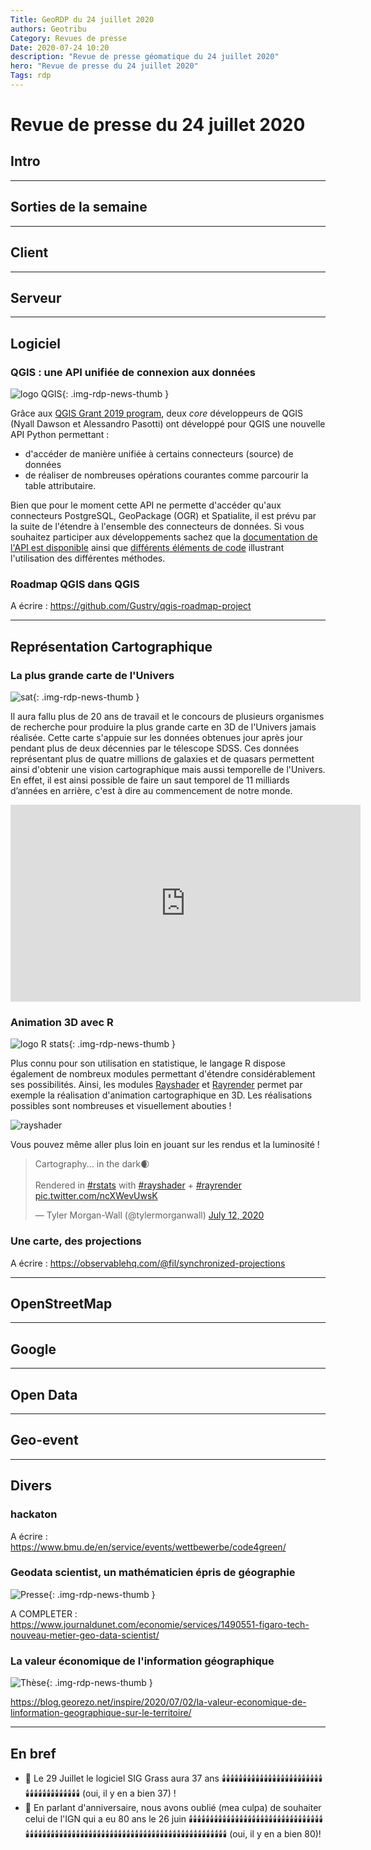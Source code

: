 ```yaml
---
Title: GeoRDP du 24 juillet 2020
authors: Geotribu
Category: Revues de presse
Date: 2020-07-24 10:20
description: "Revue de presse géomatique du 24 juillet 2020"
hero: "Revue de presse du 24 juillet 2020"
Tags: rdp
---
```


# Revue de presse du 24 juillet 2020

## Intro

----

## Sorties de la semaine

----

## Client

----

## Serveur

----

## Logiciel

### QGIS : une API unifiée de connexion aux données

![logo QGIS](https://cdn.geotribu.fr/img/logos-icones/logiciels_librairies/qgis.png){: .img-rdp-news-thumb }

Grâce aux [QGIS Grant 2019 program](https://blog.qgis.org/2020/02/23/reports-from-the-winning-grant-proposals-2019/), deux _core_ développeurs de QGIS (Nyall Dawson et Alessandro Pasotti) ont développé pour QGIS une nouvelle API Python permettant :

- d'accéder de manière unifiée à certains connecteurs (source) de données
- de réaliser de nombreuses opérations courantes comme parcourir la table attributaire.

Bien que pour le moment cette API ne permette d'accéder qu'aux connecteurs PostgreSQL, GeoPackage (OGR) et Spatialite, il est prévu par la suite de l'étendre à l'ensemble des connecteurs de données. Si vous souhaitez participer aux développements sachez que la [documentation de l'API est disponible](https://qgis.org/api/classQgsAbstractDatabaseProviderConnection.html) ainsi que [différents éléments de code](https://github.com/qgis/QGIS/blob/master/tests/src/python/test_qgsproviderconnection_ogr_gpkg.py) illustrant l'utilisation des différentes méthodes.

### Roadmap QGIS dans QGIS

A écrire : https://github.com/Gustry/qgis-roadmap-project

----

## Représentation Cartographique

### La plus grande carte de l'Univers

![sat](https://cdn.geotribu.fr/img/logos-icones/divers/satellite.png){: .img-rdp-news-thumb }

Il aura fallu plus de 20 ans de travail et le concours de plusieurs organismes de recherche pour produire la plus grande carte en 3D de l'Univers jamais réalisée. Cette carte s'appuie sur les données obtenues jour après jour pendant plus de deux décennies par le télescope SDSS. Ces données représentant plus de quatre millions de galaxies et de quasars permettent ainsi d'obtenir une vision cartographique mais aussi temporelle de l'Univers. En effet, il est ainsi possible de faire un saut temporel de 11 milliards d’années en arrière, c'est à dire au commencement de notre monde.

<iframe width="560" height="315" src="https://www.youtube.com/embed/KJJXbcf8kxA" frameborder="0" allow="accelerometer; autoplay; encrypted-media; gyroscope; picture-in-picture" allowfullscreen></iframe>

### Animation 3D avec R

![logo R stats](https://cdn.geotribu.fr/img/logos-icones/logiciels_librairies/r.png){: .img-rdp-news-thumb }

Plus connu pour son utilisation en statistique, le langage R dispose également de nombreux modules permettant d'étendre considérablement ses possibilités. Ainsi, les modules [Rayshader](https://github.com/tylermorganwall/rayshader) et [Rayrender](https://github.com/tylermorganwall/rayrender) permet par exemple la réalisation d'animation cartographique en 3D. Les réalisations possibles sont nombreuses et visuellement abouties !

![rayshader](https://raw.githubusercontent.com/tylermorganwall/rayshader/master/man/figures/smallfeature.png)

Vous pouvez même aller plus loin en jouant sur les rendus et la luminosité !

<blockquote class="twitter-tweet twitter-tweet tw-align-center" data-dnt="true"><p lang="en" dir="ltr">Cartography... in the dark🌒<br><br>Rendered in <a href="https://twitter.com/hashtag/rstats?src=hash&amp;ref_src=twsrc%5Etfw">#rstats</a> with <a href="https://twitter.com/hashtag/rayshader?src=hash&amp;ref_src=twsrc%5Etfw">#rayshader</a> + <a href="https://twitter.com/hashtag/rayrender?src=hash&amp;ref_src=twsrc%5Etfw">#rayrender</a> <a href="https://t.co/ncXWevUwsK">pic.twitter.com/ncXWevUwsK</a></p>&mdash; Tyler Morgan-Wall (@tylermorganwall) <a href="https://twitter.com/tylermorganwall/status/1282307454055874560?ref_src=twsrc%5Etfw">July 12, 2020</a></blockquote>

### Une carte, des projections

A écrire : https://observablehq.com/@fil/synchronized-projections

----

## OpenStreetMap

----

## Google

----

## Open Data

----

## Geo-event

----

## Divers

### hackaton

A écrire : https://www.bmu.de/en/service/events/wettbewerbe/code4green/

### Geodata scientist, un mathématicien épris de géographie

![Presse](https://cdn.geotribu.fr/images/internal/icons-rdp-news/journalisme.png){: .img-rdp-news-thumb }

A COMPLETER : <https://www.journaldunet.com/economie/services/1490551-figaro-tech-nouveau-metier-geo-data-scientist/>

### La valeur économique de l'information géographique

![Thèse](https://cdn.geotribu.fr/img/logos-icones/divers/these.png){: .img-rdp-news-thumb }

<https://blog.georezo.net/inspire/2020/07/02/la-valeur-economique-de-linformation-geographique-sur-le-territoire/>

----

## En bref

- :birthday: Le 29 Juillet le logiciel SIG Grass aura 37 ans :candle::candle::candle::candle::candle::candle::candle::candle::candle::candle::candle::candle::candle::candle::candle::candle::candle::candle::candle::candle::candle::candle::candle::candle::candle::candle::candle::candle::candle::candle::candle::candle::candle::candle::candle::candle::candle: (oui, il y en a bien 37) !
- :birthday: En parlant d'anniversaire, nous avons oublié (mea culpa) de souhaiter celui de l'IGN qui a eu 80 ans le 26 juin :candle::candle::candle::candle::candle::candle::candle::candle::candle::candle::candle::candle::candle::candle::candle::candle::candle::candle::candle::candle::candle::candle::candle::candle::candle::candle::candle::candle::candle::candle::candle::candle::candle::candle::candle::candle::candle::candle::candle::candle::candle::candle::candle::candle::candle::candle::candle::candle::candle::candle::candle::candle::candle::candle::candle::candle::candle::candle::candle::candle::candle::candle::candle::candle::candle::candle::candle::candle::candle::candle::candle::candle::candle::candle::candle::candle::candle::candle::candle::candle: (oui, il y en a bien 80)!
